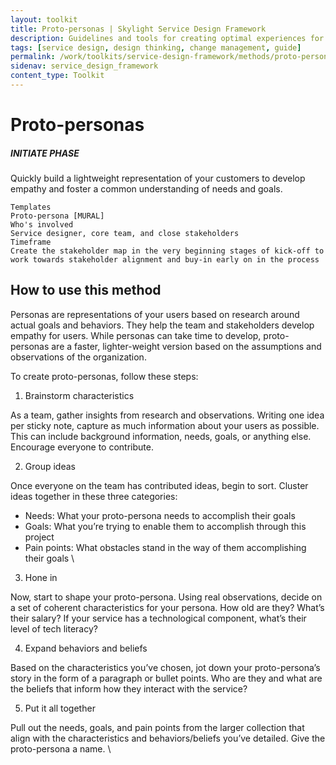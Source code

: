 ```yaml
---
layout: toolkit
title: Proto-personas | Skylight Service Design Framework
description: Guidelines and tools for creating optimal experiences for both users and your organization.
tags: [service design, design thinking, change management, guide]
permalink: /work/toolkits/service-design-framework/methods/proto-personas/
sidenav: service_design_framework
content_type: Toolkit
---
```


# Proto-personas

##### INITIATE PHASE

Quickly build a lightweight representation of your customers to develop empathy and foster a common understanding of needs and goals.


```
Templates
Proto-persona [MURAL]
Who's involved
Service designer, core team, and close stakeholders
Timeframe
Create the stakeholder map in the very beginning stages of kick-off to work towards stakeholder alignment and buy-in early on in the process
```


## How to use this method

Personas are representations of your users based on research around actual goals and behaviors. They help the team and stakeholders develop empathy for users. While personas can take time to develop, proto-personas are a faster, lighter-weight version based on the assumptions and observations of the organization.

To create proto-personas, follow these steps:



1. Brainstorm characteristics

As a team, gather insights from research and observations. Writing one idea per sticky note, capture as much information about your users as possible. This can include background information, needs, goals, or anything else. Encourage everyone to contribute.



2. Group ideas

Once everyone on the team has contributed ideas, begin to sort. Cluster ideas together in these three categories:



* Needs: What your proto-persona needs to accomplish their goals
* Goals: What you’re trying to enable them to accomplish through this project
* Pain points: What obstacles stand in the way of them accomplishing their goals \

3. Hone in

Now, start to shape your proto-persona. Using real observations, decide on a set of coherent characteristics for your persona. How old are they? What’s their salary? If your service has a technological component, what’s their level of tech literacy?



4. Expand behaviors and beliefs

Based on the characteristics you’ve chosen, jot down your proto-persona’s story in the form of a paragraph or bullet points. Who are they and what are the beliefs that inform how they interact with the service?



5. Put it all together

Pull out the needs, goals, and pain points from the larger collection that align with the characteristics and behaviors/beliefs you’ve detailed. Give the proto-persona a name.  \


